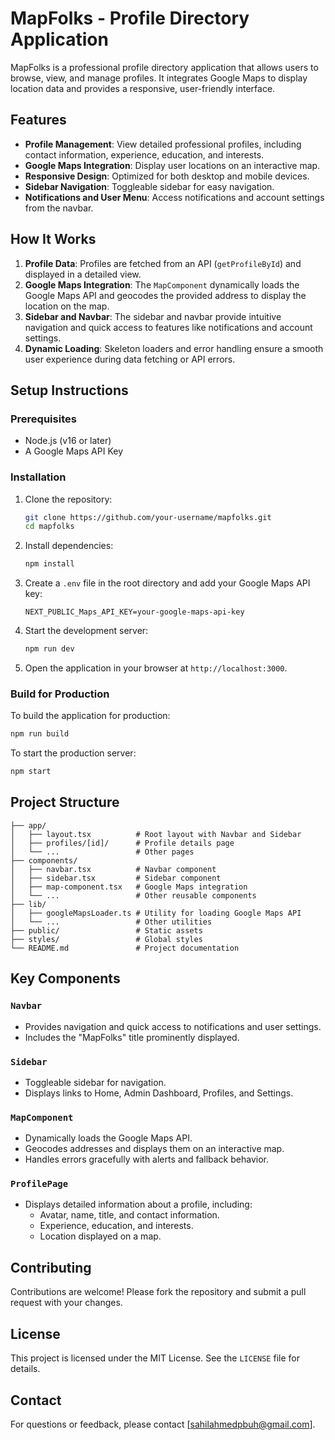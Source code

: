 # MapFolks - Profile Directory Application

MapFolks is a professional profile directory application that allows users to browse, view, and manage profiles. It integrates Google Maps to display location data and provides a responsive, user-friendly interface.

## Features

- **Profile Management**: View detailed professional profiles, including contact information, experience, education, and interests.
- **Google Maps Integration**: Display user locations on an interactive map.
- **Responsive Design**: Optimized for both desktop and mobile devices.
- **Sidebar Navigation**: Toggleable sidebar for easy navigation.
- **Notifications and User Menu**: Access notifications and account settings from the navbar.

## How It Works

1. **Profile Data**: Profiles are fetched from an API (`getProfileById`) and displayed in a detailed view.
2. **Google Maps Integration**: The `MapComponent` dynamically loads the Google Maps API and geocodes the provided address to display the location on the map.
3. **Sidebar and Navbar**: The sidebar and navbar provide intuitive navigation and quick access to features like notifications and account settings.
4. **Dynamic Loading**: Skeleton loaders and error handling ensure a smooth user experience during data fetching or API errors.

## Setup Instructions

### Prerequisites

- Node.js (v16 or later)
- A Google Maps API Key

### Installation

1. Clone the repository:
   ```bash
   git clone https://github.com/your-username/mapfolks.git
   cd mapfolks
   ```

2. Install dependencies:
   ```bash
   npm install
   ```

3. Create a `.env` file in the root directory and add your Google Maps API key:
   ```env
   NEXT_PUBLIC_Maps_API_KEY=your-google-maps-api-key
   ```

4. Start the development server:
   ```bash
   npm run dev
   ```

5. Open the application in your browser at `http://localhost:3000`.

### Build for Production

To build the application for production:
```bash
npm run build
```

To start the production server:
```bash
npm start
```

## Project Structure

```
├── app/
│   ├── layout.tsx          # Root layout with Navbar and Sidebar
│   ├── profiles/[id]/      # Profile details page
│   └── ...                 # Other pages
├── components/
│   ├── navbar.tsx          # Navbar component
│   ├── sidebar.tsx         # Sidebar component
│   ├── map-component.tsx   # Google Maps integration
│   └── ...                 # Other reusable components
├── lib/
│   ├── googleMapsLoader.ts # Utility for loading Google Maps API
│   └── ...                 # Other utilities
├── public/                 # Static assets
├── styles/                 # Global styles
└── README.md               # Project documentation
```

## Key Components

### `Navbar`

- Provides navigation and quick access to notifications and user settings.
- Includes the "MapFolks" title prominently displayed.

### `Sidebar`

- Toggleable sidebar for navigation.
- Displays links to Home, Admin Dashboard, Profiles, and Settings.

### `MapComponent`

- Dynamically loads the Google Maps API.
- Geocodes addresses and displays them on an interactive map.
- Handles errors gracefully with alerts and fallback behavior.

### `ProfilePage`

- Displays detailed information about a profile, including:
  - Avatar, name, title, and contact information.
  - Experience, education, and interests.
  - Location displayed on a map.

## Contributing

Contributions are welcome! Please fork the repository and submit a pull request with your changes.

## License

This project is licensed under the MIT License. See the `LICENSE` file for details.

## Contact

For questions or feedback, please contact [sahilahmedpbuh@gmail.com].

